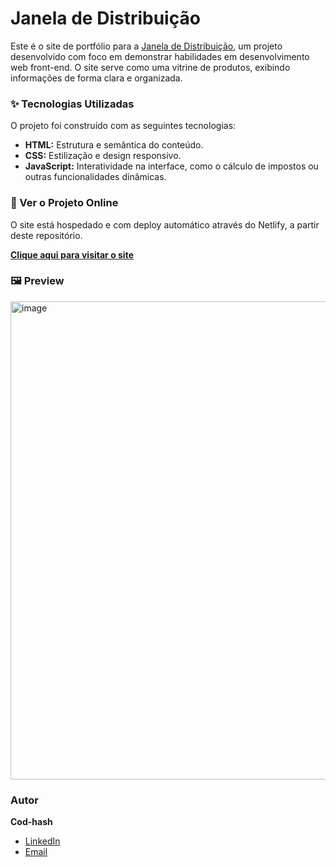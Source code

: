 # Janela de Distribuição

Este é o site de portfólio para a [Janela de Distribuição](https://janeladistribuicao.netlify.app/), um projeto desenvolvido com foco em demonstrar habilidades em desenvolvimento web front-end. O site serve como uma vitrine de produtos, exibindo informações de forma clara e organizada.

### ✨ Tecnologias Utilizadas

O projeto foi construído com as seguintes tecnologias:

* **HTML:** Estrutura e semântica do conteúdo.
* **CSS:** Estilização e design responsivo.
* **JavaScript:** Interatividade na interface, como o cálculo de impostos ou outras funcionalidades dinâmicas.

### 🚀 Ver o Projeto Online

O site está hospedado e com deploy automático através do Netlify, a partir deste repositório.

**[Clique aqui para visitar o site](https://janeladistribuicao.netlify.app/)**

### 🖼️ Preview

<img width="1365" height="765" alt="image" src="https://github.com/user-attachments/assets/06cb8bdd-1eee-4478-ad70-5f296195ad6d" />

### Autor

**Cod-hash**

* [LinkedIn](https://www.linkedin.com/in/mar-andr25082)
* [Email](marcos.andr99@gmail.com)
